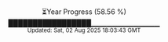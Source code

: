 <p align="center">
⏳Year Progress (58.56 %)<br>
█████████████████▁▁▁▁▁▁▁▁▁▁▁▁▁ <br>
<sub>Updated: Sat, 02 Aug 2025 18:03:43 GMT</sub>
</p>

